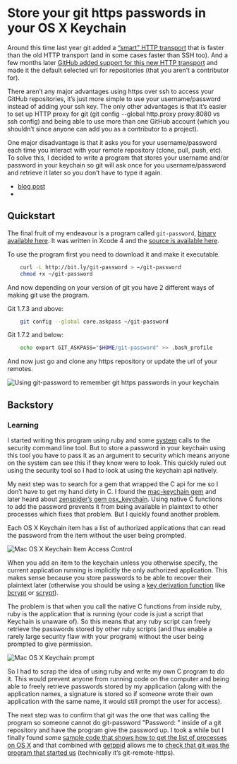 # Store your git https passwords in your OS X Keychain

Around this time last year git added a [“smart” HTTP transport](https://github.com/blog/642-smart-http-support) that is faster than the old HTTP transport (and in some cases faster than SSH too). And a few months later [GitHub added support for this new HTTP transport](https://github.com/blog/642-smart-http-support) and made it the default selected url for repositories (that you aren’t a contributor for).

There aren’t any major advantages using https over ssh to access your GitHub repositories, it’s just more simple to use your username/password instead of adding your ssh key. The only other advantages is that it’s easier to set up HTTP proxy for git (git config --global http.proxy proxy:8080 vs ssh config) and being able to use more than one GitHub account (which you shouldn’t since anyone can add you as a contributor to a project).

One major disadvantage is that it asks you for your username/password each time you interact with your remote repository (clone, pull, push, etc). To solve this, I decided to write a program that stores your username and/or password in your keychain so git will ask once for you username/password and retrieve it later so you don’t have to type it again. 

* [blog post](http://samuel.kadolph.com/2011/03/store-your-git-https-passwords-in-your-os-x-keychain/)
* 

## Quickstart 

The final fruit of my endeavour is a program called `git-password`, [binary available here](https://github.com/downloads/samuelkadolph/git-password/git-password). It was written in Xcode 4 and the [source is available here](https://github.com/samuelkadolph/git-password).

To use the program first you need to download it and make it executable.

```bash
    curl -L http://bit.ly/git-password > ~/git-password
    chmod +x ~/git-password
```

And now depending on your version of git you have 2 different ways of making git use the program.

Git 1.7.3 and above:

```bash
    git config --global core.askpass ~/git-password
```    

Git 1.7.2 and below:

```bash
    echo export GIT_ASKPASS="$HOME/git-password" >> .bash_profile
```    
    
And now just go and clone any https repository or update the url of your remotes.

![Using git-password to remember git https passwords in your keychain](http://samuel.kadolph.com/wp-content/uploads/2011/03/Screen-shot-2011-03-25-at-2.50.24-PM.png)

## Backstory

### Learning

I started writing this program using ruby and some [system](http://www.ruby-doc.org/core/classes/Kernel.html#M001441) calls to the security command line tool. But to store a password in your keychain using this tool you have to pass it as an argument to security which means anyone on the system can see this if they know were to look. This quickly ruled out using the security tool so I had to look at using the keychain api natively.

My next step was to search for a gem that wrapped the C api for me so I don’t have to get my hand dirty in C. I found the [mac-keychain gem](https://github.com/xli/mac-keychain/) and later heard about [zenspider’s gem osx_keychain](https://github.com/seattlerb/osx_keychain). Using native C functions to add the password prevents it from being available in plaintext to other processes which fixes that problem. But I quickly found another problem.

Each OS X Keychain item has a list of authorized applications that can read the password from the item without the user being prompted.

![Mac OS X Keychain Item Access Control](http://samuel.kadolph.com/wp-content/uploads/2011/03/Screen-shot-2011-03-25-at-1.41.38-PM.png)

When you add an item to the keychain unless you otherwise specify, the current application running is implicitly the only authorized application. This makes sense because you store passwords to be able to recover their plaintext later (otherwise you should be using a [key derivation function](http://en.wikipedia.org/wiki/Key_derivation_function) like [bcrypt](http://en.wikipedia.org/wiki/Bcrypt) or [scrypt](http://www.tarsnap.com/scrypt.html)).

The problem is that when you call the native C functions from inside ruby, ruby is the application that is running (your code is just a script that Keychain is unaware of). So this means that any ruby script can freely retrieve the passwords stored by other ruby scripts (and thus enable a rarely large security flaw with your program) without the user being prompted to give permission.

![Mac OS X Keychain prompt](http://samuel.kadolph.com/wp-content/uploads/2011/03/Screen-shot-2011-03-25-at-1.40.06-PM.png)

So I had to scrap the idea of using ruby and write my own C program to do it. This would prevent anyone from running code on the computer and being able to freely retrieve passwords stored by my application (along with the application names, a signature is stored so if someone wrote their own application with the same name, it would still prompt the user for access).

The next step was to confirm that git was the one that was calling the program so someone cannot do git-password "Password: " inside of a git repository and have the program give the password up. I took a while but I finally found some [sample code that shows how to get the list of processes on OS X](http://developer.apple.com/library/mac/#qa/qa2001/qa1123.html) and that combined with [getppid](http://developer.apple.com/library/mac/#documentation/Darwin/Reference/ManPages/man2/getppid.2.html) allows me to [check that git was the program that started us](https://github.com/samuelkadolph/git-password/blob/9c25e65644e3e7b768054fb20aa5414393d236c0/git-password/main.c#L55-73) (technically it’s git-remote-https).
